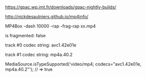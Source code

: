 https://gpac.wp.imt.fr/downloads/gpac-nightly-builds/

http://nickdesaulniers.github.io/mp4info/

MP4Box -dash 10000 -rap -frag-rap xx.mp4

is fragmented: false

track #0 codec string: avc1.42e01e

track #1 codec string: mp4a.40.2

MediaSource.isTypeSupported('video/mp4; codecs="avc1.42e01e, mp4a.40.2"'); // => true